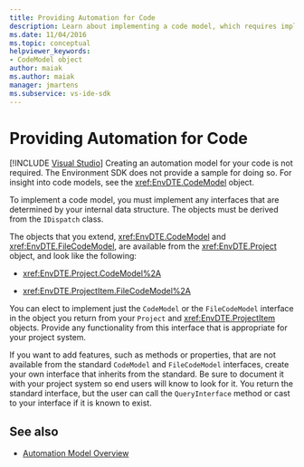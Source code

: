 ```yaml
---
title: Providing Automation for Code
description: Learn about implementing a code model, which requires implementing interfaces that are determined by your internal data structure.
ms.date: 11/04/2016
ms.topic: conceptual
helpviewer_keywords:
- CodeModel object
author: maiak
ms.author: maiak
manager: jmartens
ms.subservice: vs-ide-sdk
---
```

# Providing Automation for Code

 [!INCLUDE [Visual Studio](~/includes/applies-to-version/vs-windows-only.md)]
Creating an automation model for your code is not required. The Environment SDK does not provide a sample for doing so. For insight into code models, see the <xref:EnvDTE.CodeModel> object.

 To implement a code model, you must implement any interfaces that are determined by your internal data structure. The objects must be derived from the `IDispatch` class.

 The objects that you extend, <xref:EnvDTE.CodeModel> and <xref:EnvDTE.FileCodeModel>, are available from the <xref:EnvDTE.Project> object, and look like the following:

- <xref:EnvDTE.Project.CodeModel%2A>

- <xref:EnvDTE.ProjectItem.FileCodeModel%2A>

 You can elect to implement just the `CodeModel` or the `FileCodeModel` interface in the object you return from your `Project` and <xref:EnvDTE.ProjectItem> objects. Provide any functionality from this interface that is appropriate for your project system.

 If you want to add features, such as methods or properties, that are not available from the standard `CodeModel` and `FileCodeModel` interfaces, create your own interface that inherits from the standard. Be sure to document it with your project system so end users will know to look for it. You return the standard interface, but the user can call the `QueryInterface` method or cast to your interface if it is known to exist.

## See also
- [Automation Model Overview](../../extensibility/internals/automation-model-overview.md)
